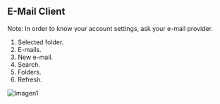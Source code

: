 ## E-Mail Client
Note: In order to know your account settings, ask your e-mail provider.

1. Selected folder.
2. E-mails.
3. New e-mail.
4. Search.
5. Folders.
6. Refresh.


![Imagen1](http://static.energysistem.com/images/manuals/39530/537083f568d9e.jpg)
